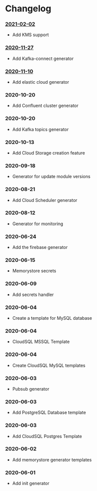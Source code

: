 # Changelog

### [2021-02-02]()
  * Add KMS support

### [2020-11-27]()
  * Add Kafka-connect generator

### [2020-11-10]()
  * Add elastic cloud generator

### 2020-10-20
  * Add Confluent cluster generator

### 2020-10-20
  * Add Kafka topics generator

### 2020-10-13
  * Add Cloud Storage creation feature

### 2020-09-18
  * Generator for update module versions

### 2020-08-21
  * Add Cloud Scheduler generator

### 2020-08-12
  * Generator for monitoring

### 2020-06-24
  * Add the firebase generator

### 2020-06-15
  * Memorystore secrets

### 2020-06-09
  * Add secrets handler

### 2020-06-04
  * Create a template for MySQL database

### 2020-06-04
  * CloudSQL MSSQL Template

### 2020-06-04
  * Create CloudSQL MySQL templates

### 2020-06-03
  * Pubsub generator

### 2020-06-03
  * Add PostgreSQL Database template

### 2020-06-03
  * Add CloudSQL Postgres Template

### 2020-06-02
  * Add memorystore generator templates

### 2020-06-01
  * Add init generator
